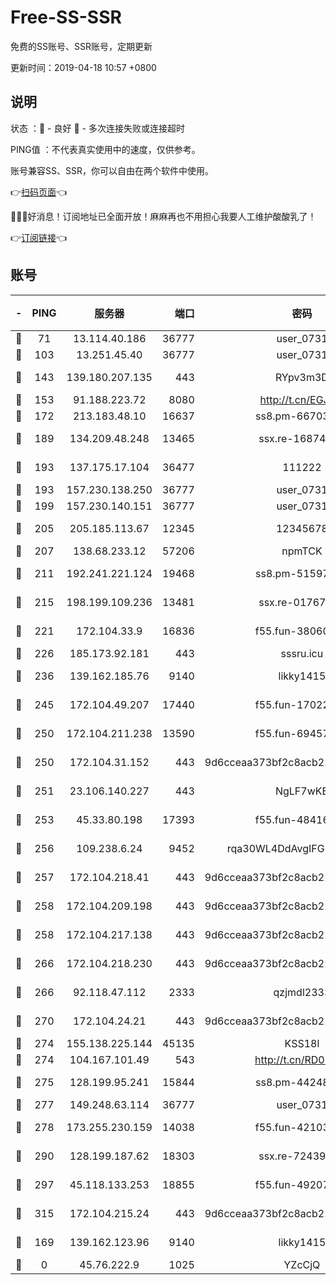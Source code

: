 # Free-SS-SSR

免费的SS账号、SSR账号，定期更新

更新时间：2019-04-18 10:57 +0800

## 说明

状态     ：🙂 - 良好 🙁 - 多次连接失败或连接超时

PING值   ：不代表真实使用中的速度，仅供参考。

账号兼容SS、SSR，你可以自由在两个软件中使用。

👉[扫码页面](https://liesauer.github.io/Free-SS-SSR/)👈

🎉🎉🎉好消息！订阅地址已全面开放！麻麻再也不用担心我要人工维护酸酸乳了！

👉[订阅链接](https://www.liesauer.net/yogurt/subscribe?ACCESS_TOKEN=DAYxR3mMaZAsaqUb)👈

## 账号

|-|PING|服务器|端口|密码|加密方式|区域|
|:----:|:----:|:-----:|-----:|:----:|:----:|:----:|
|🙂|71|13.114.40.186|36777|user_0731|chacha20|JP|
|🙂|103|13.251.45.40|36777|user_0731|chacha20|SG|
|🙂|143|139.180.207.135|443|RYpv3m3D|aes-256-cfb|JP|
|🙂|153|91.188.223.72|8080|http://t.cn/EGJIyrl|rc4-md5|RU|
|🙂|172|213.183.48.10|16637|ss8.pm-66703665|rc4-md5|RU|
|🙂|189|134.209.48.248|13465|ssx.re-16874270|aes-256-cfb|US|
|🙂|193|137.175.17.104|36477|111222|aes-256-cfb|US|
|🙂|193|157.230.138.250|36777|user_0731|chacha20|US|
|🙂|199|157.230.140.151|36777|user_0731|chacha20|US|
|🙂|205|205.185.113.67|12345|12345678|aes-256-cfb|US|
|🙂|207|138.68.233.12|57206|npmTCK|rc4-md5|US|
|🙂|211|192.241.221.124|19468|ss8.pm-51597201|aes-256-cfb|US|
|🙂|215|198.199.109.236|13481|ssx.re-01767195|aes-256-cfb|US|
|🙂|221|172.104.33.9|16836|f55.fun-38060503|aes-256-cfb|SG|
|🙂|226|185.173.92.181|443|sssru.icu|rc4-md5|RU|
|🙂|236|139.162.185.76|9140|likky1415|aes-256-cfb|DE|
|🙂|245|172.104.49.207|17440|f55.fun-17022600|aes-256-cfb|SG|
|🙂|250|172.104.211.238|13590|f55.fun-69457101|aes-256-cfb|US|
|🙂|250|172.104.31.152|443|9d6cceaa373bf2c8acb22e60b6a58be6|aes-256-cfb|US|
|🙂|251|23.106.140.227|443|NgLF7wKB|aes-256-cfb|US|
|🙂|253|45.33.80.198|17393|f55.fun-48416264|aes-256-cfb|US|
|🙂|256|109.238.6.24|9452|rqa30WL4DdAvgIFG6Fs3znzTa|aes-256-cfb|FR|
|🙂|257|172.104.218.41|443|9d6cceaa373bf2c8acb22e60b6a58be6|aes-256-cfb|US|
|🙂|258|172.104.209.198|443|9d6cceaa373bf2c8acb22e60b6a58be6|aes-256-cfb|US|
|🙂|258|172.104.217.138|443|9d6cceaa373bf2c8acb22e60b6a58be6|aes-256-cfb|US|
|🙂|266|172.104.218.230|443|9d6cceaa373bf2c8acb22e60b6a58be6|aes-256-cfb|US|
|🙂|266|92.118.47.112|2333|qzjmdl2333|aes-256-cfb|US|
|🙂|270|172.104.24.21|443|9d6cceaa373bf2c8acb22e60b6a58be6|aes-256-cfb|US|
|🙂|274|155.138.225.144|45135|KSS18l|rc4-md5|US|
|🙂|274|104.167.101.49|543|http://t.cn/RD0D7sx|rc4-md5|CA|
|🙂|275|128.199.95.241|15844|ss8.pm-44248567|aes-256-cfb|SG|
|🙂|277|149.248.63.114|36777|user_0731|chacha20|CA|
|🙂|278|173.255.230.159|14038|f55.fun-42103818|aes-256-cfb|US|
|🙂|290|128.199.187.62|18303|ssx.re-72439471|aes-256-cfb|SG|
|🙂|297|45.118.133.253|18855|f55.fun-49207918|aes-256-cfb|SG|
|🙂|315|172.104.215.24|443|9d6cceaa373bf2c8acb22e60b6a58be6|aes-256-cfb|US|
|🙂|169|139.162.123.96|9140|likky1415|aes-256-cfb|JP|
|🙁|0|45.76.222.9|1025|YZcCjQ|rc4-md5|JP|
